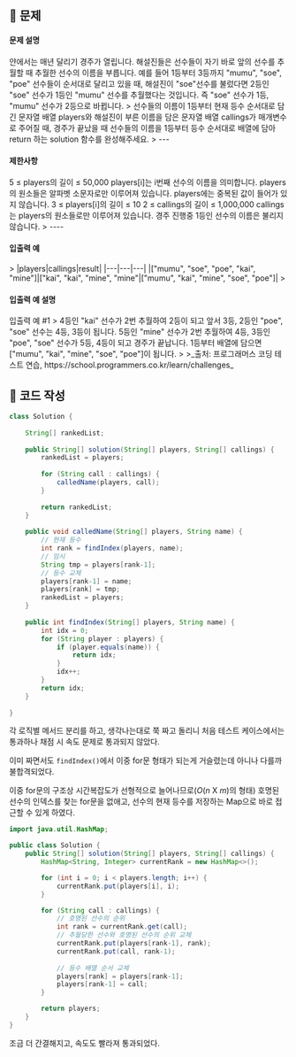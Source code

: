 ## 🚩 문제

>
<h4>문제 설명</h4>
얀에서는 매년 달리기 경주가 열립니다. 해설진들은 선수들이 자기 바로 앞의 선수를 추월할 때 추월한 선수의 이름을 부릅니다. 예를 들어 1등부터 3등까지 "mumu", "soe", "poe" 선수들이 순서대로 달리고 있을 때, 해설진이 "soe"선수를 불렀다면 2등인 "soe" 선수가 1등인 "mumu" 선수를 추월했다는 것입니다. 즉 "soe" 선수가 1등, "mumu" 선수가 2등으로 바뀝니다.
>
선수들의 이름이 1등부터 현재 등수 순서대로 담긴 문자열 배열 players와 해설진이 부른 이름을 담은 문자열 배열 callings가 매개변수로 주어질 때, 경주가 끝났을 때 선수들의 이름을 1등부터 등수 순서대로 배열에 담아 return 하는 solution 함수를 완성해주세요.
>
---
<h4>제한사항</h4>
5 ≤ players의 길이 ≤ 50,000
players[i]는 i번째 선수의 이름을 의미합니다.
players의 원소들은 알파벳 소문자로만 이루어져 있습니다.
players에는 중복된 값이 들어가 있지 않습니다.
3 ≤ players[i]의 길이 ≤ 10
2 ≤ callings의 길이 ≤ 1,000,000
callings는 players의 원소들로만 이루어져 있습니다.
경주 진행중 1등인 선수의 이름은 불리지 않습니다.
>
----
<h4>입출력 예</h4>
>
|players|callings|result|
|---|---|---|
|["mumu", "soe", "poe", "kai", "mine"]|["kai", "kai", "mine", "mine"|["mumu", "kai", "mine", "soe", "poe"]|
>
<h4>입출력 예 설명</h4>
입출력 예 #1
>
4등인 "kai" 선수가 2번 추월하여 2등이 되고 앞서 3등, 2등인 "poe", "soe" 선수는 4등, 3등이 됩니다. 5등인 "mine" 선수가 2번 추월하여 4등, 3등인 "poe", "soe" 선수가 5등, 4등이 되고 경주가 끝납니다. 1등부터 배열에 담으면 ["mumu", "kai", "mine", "soe", "poe"]이 됩니다.
>
>_출처: 프로그래머스 코딩 테스트 연습, https://school.programmers.co.kr/learn/challenges_


## 📝 코드 작성

```java
class Solution {
    
    String[] rankedList;
    
    public String[] solution(String[] players, String[] callings) {
        rankedList = players;
        
        for (String call : callings) {
            calledName(players, call);
        }
        
        return rankedList;
    }
    
    public void calledName(String[] players, String name) {
        // 현재 등수
        int rank = findIndex(players, name);
        // 임시
        String tmp = players[rank-1];
        // 등수 교체
        players[rank-1] = name;
        players[rank] = tmp;
        rankedList = players;
    }
    
    public int findIndex(String[] players, String name) {
        int idx = 0;
        for (String player : players) {
            if (player.equals(name)) {
                return idx;
            }
            idx++;
        }
        return idx;
    }
    
}
```

각 로직별 메서드 분리를 하고, 생각나는대로 쭉 짜고 돌리니
처음 테스트 케이스에서는 통과하나 채점 시 속도 문제로 통과되지 않았다.

이미 짜면서도 `findIndex()`에서 이중 for문 형태가 되는게 거슬렸는데
아니나 다를까 불합격되었다.

이중 for문의 구조상 시간복잡도가 선형적으로 늘어나므로($O$($n$ X $m$)의 형태)
호명된 선수의 인덱스를 찾는 for문을 없애고, 선수의 현재 등수를 저장하는 Map으로 바로 접근할 수 있게 하였다.


```java
import java.util.HashMap;

public class Solution {
    public String[] solution(String[] players, String[] callings) {
        HashMap<String, Integer> currentRank = new HashMap<>();

        for (int i = 0; i < players.length; i++) {
            currentRank.put(players[i], i);
        }

        for (String call : callings) {
            // 호명된 선수의 순위
            int rank = currentRank.get(call);
            // 추월당한 선수와 호명된 선수의 순위 교체
            currentRank.put(players[rank-1], rank);
            currentRank.put(call, rank-1);
            
            // 등수 배열 순서 교체
            players[rank] = players[rank-1];
            players[rank-1] = call;
        }

        return players;
    }
}
```

조금 더 간결해지고, 속도도 빨라져 통과되었다.

